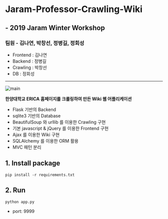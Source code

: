 # Jaram-Professor-Crawling-Wiki
## - 2019 Jaram Winter Workshop
### 팀원 - 김나연, 박창선, 정병길, 정회성
- Frontend : 김나연
- Backend : 정병길
- Crawling : 박창선
- DB : 정회성

---

![main](https://github.com/Jaram2019/Jaram-Professor-Crawler/blob/master/github/img/main.png)

__한양대학교 ERICA 홈페이지를 크롤링하여 만든 Wiki 웹 어플리케이션__  
- Flask 기반의 Backend
- sqlite3 기반의 Database
- BeautifulSoup 와 urllib 를 이용한 Crawling 구현
- 기본 javascript & jQuery 를 이용한 Frontend 구현
- Ajax 를 이용한 Wiki 구현
- SQLAlchemy 를 이용한 ORM 활용
- MVC 패턴 분리

## 1. Install package
`pip install -r requirements.txt`

## 2. Run
`python app.py`
- port: 9999
